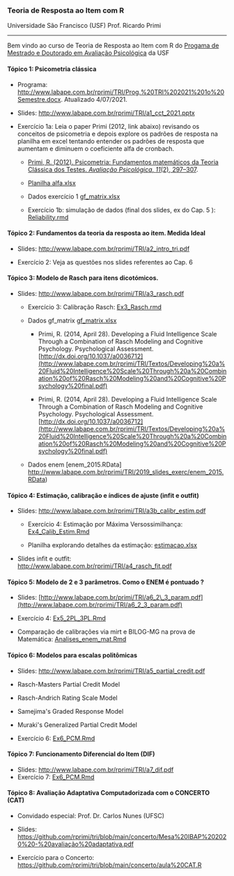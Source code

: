 ### Teoria de Resposta ao Item com R

Universidade São Francisco (USF) Prof. Ricardo Primi

------------------------------------------------------------------------

Bem vindo ao curso de Teoria de Resposta ao Item com R do [Progama de Mestrado e Doutorado em Avaliação Psicológica](https://www.usf.edu.br/ppg/) da USF

#### Tópico 1: Psicometria clássica

-   Programa: <http://www.labape.com.br/rprimi/TRI/Prog.%20TRI%202021%201o%20Semestre.docx>. Atualizado 4/07/2021.

-   Slides: <http://www.labape.com.br/rprimi/TRI/a1_cct_2021.pptx>

-   Exercício 1a: Leia o paper Primi (2012, link abaixo) revisando os conceitos de psicometria e depois explore os padrões de resposta na planilha em excel tentando entender os padrões de resposta que aumentam e diminuem o coeficiente alfa de cronbach.

    -   [Primi, R. (2012). Psicometria: Fundamentos matemáticos da Teoria Clássica dos Testes. *Avaliação Psicológica*, *11*(2), 297–307](http://pepsic.bvsalud.org/pdf/avp/v11n2/v11n2a15.pdf).

    -   [Planilha alfa.xlsx](http://www.labape.com.br/rprimi/TRI/2017_exercicios/alfa.xlsx)

    -   Dados exercício 1 [gf_matrix.xlsx](http://www.labape.com.br/rprimi/TRI/2017_exercicios/gf_matrix.xlsx)

    -   Exercício 1b: simulação de dados (final dos slides, ex do Cap. 5 ): [Reliability.rmd](https://github.com/rprimi/tri/blob/main/aulas_exercicios/Ex_TCT_Reliability.Rmd)

#### Tópico 2: Fundamentos da teoria da resposta ao item. Medida Ideal

-   Slides: <http://www.labape.com.br/rprimi/TRI/a2_intro_tri.pdf>

-   Exercício 2: Veja as questões nos slides referentes ao Cap. 6

#### Tópico 3: Modelo de Rasch para itens dicotómicos.

-   Slides: <http://www.labape.com.br/rprimi/TRI/a3_rasch.pdf>

    -   Exercício 3: Calibração Rasch: [Ex3_Rasch.rmd](https://github.com/rprimi/tri/blob/main/aulas_exercicios/Ex3_Rasch.rmd)

    -   Dados gf_matrix [gf_matrix.xlsx](http://www.labape.com.br/rprimi/TRI/2017_exercicios/gf_matrix.xlsx)

        -   Primi, R. (2014, April 28). Developing a Fluid Intelligence Scale Through a Combination of Rasch Modeling and Cognitive Psychology. Psychological Assessment. [http://dx.doi.org/10.1037/a0036712](http://www.labape.com.br/rprimi/TRI/Textos/Developing%20a%20Fluid%20Intelligence%20Scale%20Through%20a%20Combination%20of%20Rasch%20Modeling%20and%20Cognitive%20Psychology%20final.pdf)

        -   Primi, R. (2014, April 28). Developing a Fluid Intelligence Scale Through a Combination of Rasch Modeling and Cognitive Psychology. Psychological Assessment. [http://dx.doi.org/10.1037/a0036712](http://www.labape.com.br/rprimi/TRI/Textos/Developing%20a%20Fluid%20Intelligence%20Scale%20Through%20a%20Combination%20of%20Rasch%20Modeling%20and%20Cognitive%20Psychology%20final.pdf)

    -   Dados enem [enem_2015.RData] <http://www.labape.com.br/rprimi/TRI/2019_slides_exerc/enem_2015.RData>)

#### Tópico 4: Estimação, calibração e índices de ajuste (infit e outfit)

-   Slides: <http://www.labape.com.br/rprimi/TRI/a3b_calibr_estim.pdf>

    -   Exercício 4: Estimação por Máxima Versossimilhança: [Ex4_Calib_Estim.Rmd](https://github.com/rprimi/tri/blob/main/aulas_exercicios/Ex4_Calib_Estim.Rmd)

    -   Planilha explorando detalhes da estimação: [estimacao.xlsx](http://www.labape.com.br/rprimi/TRI/2017_exercicios/estimacao.xlsx)

-   Slides infit e outfit: <http://www.labape.com.br/rprimi/TRI/a4_rasch_fit.pdf>

#### Tópico 5: Modelo de 2 e 3 parâmetros. Como o ENEM é pontuado ?

-   Slides: [http://www.labape.com.br/primi/TRI/a6_2\_3_param.pdf](http://www.labape.com.br/rprimi/TRI/a6_2_3_param.pdf)

-   Exercício 4: [Ex5_2PL_3PL.Rmd](https://github.com/rprimi/tri/blob/main/aulas_exercicios/Ex5_2PL_3PL.Rmd)

-   Comparação de calibrações via mirt e BILOG-MG na prova de Matemática: [Analises_enem_mat.Rmd](https://github.com/rprimi/tri/blob/main/aulas_exercicios/Analises_enem_mat.Rmd)

#### Tópico 6: Modelos para escalas politômicas

-   Slides: <http://www.labape.com.br/rprimi/TRI/a5_partial_credit.pdf>

-   Rasch-Masters Partial Credit Model

-   Rasch-Andrich Rating Scale Model

-   Samejima's Graded Response Model

-   Muraki's Generalized Partial Credit Model

-   Exercício 6: [Ex6_PCM.Rmd](https://github.com/rprimi/tri/blob/main/aulas_exercicios/Ex6_PCM.Rmd)

#### Tópico 7: Funcionamento Diferencial do Item (DIF)

-   Slides: <http://www.labape.com.br/rprimi/TRI/a7_dif.pdf>
-   Exercício 7: [Ex6_PCM.Rmd](https://github.com/rprimi/tri/blob/main/aulas_exercicios/Ex7_DIF.Rmd)

#### Tópico 8: Avaliação Adaptativa Computadorizada com o CONCERTO (CAT)

-   Convidado especial: Prof. Dr. Carlos Nunes (UFSC)

-   Slides: https://github.com/rprimi/tri/blob/main/concerto/Mesa%20IBAP%202020%20-%20avaliação%20adaptativa.pdf

-   Exercício para o Concerto: https://github.com/rprimi/tri/blob/main/concerto/aula%20CAT.R




